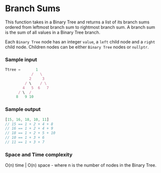 # Branch Sums

This function takes in a Binary Tree and returns a list of its branch sums ordered from leftmost branch sum to rightmost branch sum. A branch sum is the sum of all values in a Binary Tree branch.

Each `Binary Tree` node has an integer `value`, a `left` child node and a `right` child node. Children nodes can be either `Binary Tree` nodes or `nullptr`. 

### Sample input 
```javascript
Ttree =       1
            /   \
           2     3
         / \    / \
        4   5  6   7
      / \  /
     8   9 10
```
### Sample output
```javascript
[15, 16, 18, 10, 11]
// 15 == 1 + 2 + 4 + 8
// 16 == 1 + 2 + 4 + 9
// 18 == 1 + 2 + 5 + 10
// 10 == 1 + 3 + 6  
// 11 == 1 + 3 + 7
```

### Space and Time complexity
O(n) time | O(n) space - where n is the number of nodes in the Binary Tree. 